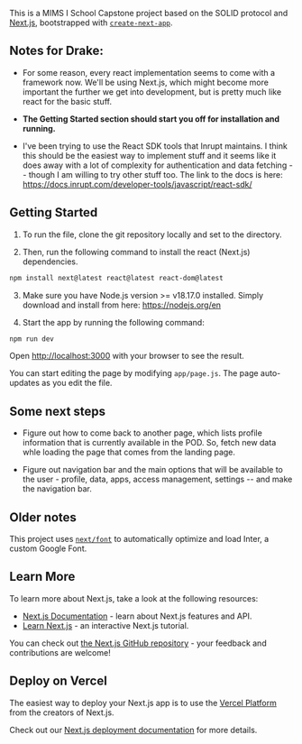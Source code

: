 This is a MIMS I School Capstone project based on the SOLID protocol and [Next.js](https://nextjs.org/), bootstrapped with [`create-next-app`](https://github.com/vercel/next.js/tree/canary/packages/create-next-app).

## Notes for Drake:

* For some reason, every react implementation seems to come with a framework now. We'll be using Next.js, which might become more important the further we get into development, but is pretty much like react for the basic stuff. 

* **The Getting Started section should start you off for installation and running.**

* I've been trying to use the React SDK tools that Inrupt maintains. I think this should be the easiest way to implement stuff and it seems like it does away with a lot of complexity for authentication and data fetching -- though I am willing to try other stuff too. The link to the docs is here: https://docs.inrupt.com/developer-tools/javascript/react-sdk/

## Getting Started

1. To run the file, clone the git repository locally and set to the directory. 

2. Then, run the following command to install the react (Next.js) dependencies. 

```bash
npm install next@latest react@latest react-dom@latest
```
3. Make sure you have Node.js version >= v18.17.0 installed. Simply download and install from here: https://nodejs.org/en

4. Start the app by running the following command:

```bash
npm run dev
```


Open [http://localhost:3000](http://localhost:3000) with your browser to see the result.

You can start editing the page by modifying `app/page.js`. The page auto-updates as you edit the file.


## Some next steps

* Figure out how to come back to another page, which lists profile information that is currently available in the POD. So, fetch new data whle loading the page that comes from the landing page. 

* Figure out navigation bar and the main options that will be available to the user - profile, data, apps, access management, settings -- and make the navigation bar. 


## Older notes

This project uses [`next/font`](https://nextjs.org/docs/basic-features/font-optimization) to automatically optimize and load Inter, a custom Google Font.

## Learn More

To learn more about Next.js, take a look at the following resources:

- [Next.js Documentation](https://nextjs.org/docs) - learn about Next.js features and API.
- [Learn Next.js](https://nextjs.org/learn) - an interactive Next.js tutorial.

You can check out [the Next.js GitHub repository](https://github.com/vercel/next.js/) - your feedback and contributions are welcome!

## Deploy on Vercel

The easiest way to deploy your Next.js app is to use the [Vercel Platform](https://vercel.com/new?utm_medium=default-template&filter=next.js&utm_source=create-next-app&utm_campaign=create-next-app-readme) from the creators of Next.js.

Check out our [Next.js deployment documentation](https://nextjs.org/docs/deployment) for more details.
